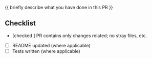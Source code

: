 <!--
Add a descriptive title textbox above, e.g.
feat(validatorName): brief title of what has been done
-->

{{ briefly describe what you have done in this PR }}

## Checklist

- [checked ] PR contains only changes related; no stray files, etc.
- [ ] README updated (where applicable)
- [ ] Tests written (where applicable)
